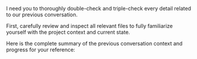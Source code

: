 I need you to thoroughly double-check and triple-check every detail related to our previous conversation.

First, carefully review and inspect all relevant files to fully familiarize yourself with the project context and current state.

Here is the complete summary of the previous conversation context and progress for your reference:
